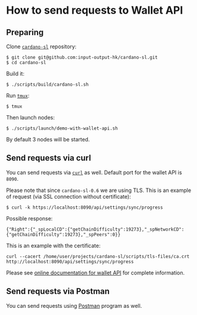 # How to send requests to Wallet API

## Preparing

Clone [`cardano-sl`](https://github.com/input-output-hk/cardano-sl/) repository:

```
$ git clone git@github.com:input-output-hk/cardano-sl.git
$ cd cardano-sl
```

Build it:

```
$ ./scripts/build/cardano-sl.sh
```

Run [`tmux`](https://github.com/tmux/tmux):

```
$ tmux
```

Then launch nodes:

```
$ ./scripts/launch/demo-with-wallet-api.sh
```

By default 3 nodes will be started.

## Send requests via curl

You can send requests via [`curl`](https://curl.haxx.se/) as well. Default port for the wallet API is `8090`.

Please note that since `cardano-sl-0.6` we are using TLS. This is an example of request (via SSL connection without certificate):

```
$ curl -k https://localhost:8090/api/settings/sync/progress
```

Possible response:

```
{"Right":{"_spLocalCD":{"getChainDifficulty":19273},"_spNetworkCD":{"getChainDifficulty":19273},"_spPeers":0}}
```

This is an example with the certificate:

```
curl --cacert /home/user/projects/cardano-sl/scripts/tls-files/ca.crt http://localhost:8090/api/settings/sync/progress
```

Please see [online documentation for wallet API](https://cardanodocs.com/technical/wallet/api/) for complete information.

## Send requests via Postman

You can send requests using [Postman](https://www.getpostman.com/) program as well.
